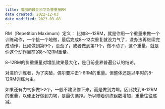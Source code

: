 ```yaml
---
title: 增肌的最佳科学负重重量RM
date created: 2022-12-03
date modified: 2023-03-08
---
```


RM（Repetition Maximum）定义：
比如8～12RM，就是你用一个重量来做一个训练动作，一个接一个地做，最后完成8～12次重复就没力气了，没办法再继续完成动作，比如做到第9个，没劲了，或者做到第11个，做不动了，这个重量，就是你这个动作目前的8～12RM重量。

8-12RM的负重重量对增肌效果最大化，是目前业界普遍公认的结论。

对进阶训练者，为了突破，偶尔要冲击1-6RM的重量。但整体还是以平时的8-12RM训练为主。

如果还有力气多做1-2个，一般不建议停下来，而是做到力竭。因此找到8-12RM的重量，以便正好做到力竭，是最优选择。所以随着训练组数增加，重量往往递减。
